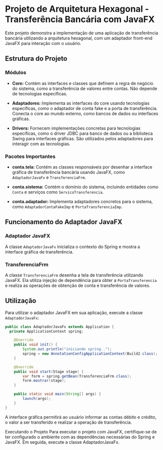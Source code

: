# Projeto de Arquitetura Hexagonal - Transferência Bancária com JavaFX

Este projeto demonstra a implementação de uma aplicação de transferência bancária utilizando a arquitetura hexagonal, com um adaptador front-end JavaFX para interação com o usuário.

## Estrutura do Projeto

### Módulos

- **Core:** Contém as interfaces e classes que definem a regra de negócio do sistema, como a transferência de valores entre contas. Não depende de tecnologias específicas.
  
- **Adaptadores:** Implementa as interfaces do core usando tecnologias específicas, como o adaptador de conta fake e a porta de transferência. Conecta o core ao mundo externo, como bancos de dados ou interfaces gráficas.
  
- **Drivers:** Fornecem implementações concretas para tecnologias específicas, como o driver JDBC para banco de dados ou a biblioteca Swing para interfaces gráficas. São utilizados pelos adaptadores para interagir com as tecnologias.

### Pacotes Importantes

- **conta.tela:** Contém as classes responsáveis por desenhar a interface gráfica de transferência bancária usando JavaFX, como `AdaptadorJavaFx` e `TransferenciaFrm`.
  
- **conta.sistema:** Contém o domínio do sistema, incluindo entidades como `Conta` e serviços como `ServicoTransferencia`.
  
- **conta.adaptador:** Implementa adaptadores concretos para o sistema, como `AdaptadorContaFakeImp` e `PortaTransferenciaImp`.

## Funcionamento do Adaptador JavaFX

### Adaptador JavaFX

A classe `AdaptadorJavaFx` inicializa o contexto do Spring e mostra a interface gráfica de transferência.

### TransferenciaFrm

A classe `TransferenciaFrm` desenha a tela de transferência utilizando JavaFX. Ela utiliza injeção de dependência para obter a `PortaTransferencia` e realiza as operações de obtenção de conta e transferência de valores.

## Utilização

Para utilizar o adaptador JavaFX em sua aplicação, execute a classe `AdaptadorJavaFx`:

```java
public class AdaptadorJavaFx extends Application {
  private ApplicationContext spring;

    @Override
    public void init() {
        System.out.println("iniciando spring..");
        spring = new AnnotationConfigApplicationContext(Build2.class);
    }

    @Override
    public void start(Stage stage) {
        var form = spring.getBean(TransferenciaFrm.class);
        form.mostrar(stage);
    }

    public static void main(String[] args) {
        launch(args);
    }
}
```
A interface gráfica permitirá ao usuário informar as contas débito e crédito, o valor a ser transferido e realizar a operação de transferência.

Executando o Projeto
Para executar o projeto com JavaFX, certifique-se de ter configurado o ambiente com as dependências necessárias do Spring e JavaFX. Em seguida, execute a classe AdaptadorJavaFx.

